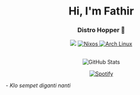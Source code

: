 <h1 align="center">Hi, I'm Fathir</h1>
<h3 align="center"> Distro Hopper 🐧</h3>

<div align="center">
  <img src="https://user-images.githubusercontent.com/22107794/139580686-887df369-edb8-4bc8-b607-4fbf6d7e4866.gif">
<a href="https://nixos.org">
  <img src="https://img.shields.io/badge/Nixos-2697F3?style=for-the-badge&logo=nixos&logoColor=white" alt="Nixos" />
</a>
  <a href="https://archlinux.org">
  <img src="https://img.shields.io/badge/Arch_Linux-1793D1?style=for-the-badge&logo=arch-linux&logoColor=white" alt="Arch Linux" />
  </a>
  
</div>
<br> 
<div align="center">
  
  ![GitHub Stats](https://github-readme-stats.vercel.app/api/top-langs/?username=FatngatirBilek&theme=tokyonight&show_icons=true&hide_border=true&layout=compact)

</div>
<div align="center">

[![Spotify](https://novatorem-chi-gilt.vercel.app/api/spotify)](https://open.spotify.com/user/f02h8unc51ppx1176mgo3jt0c)

</div>

\- _Klo sempet diganti nanti_

###

